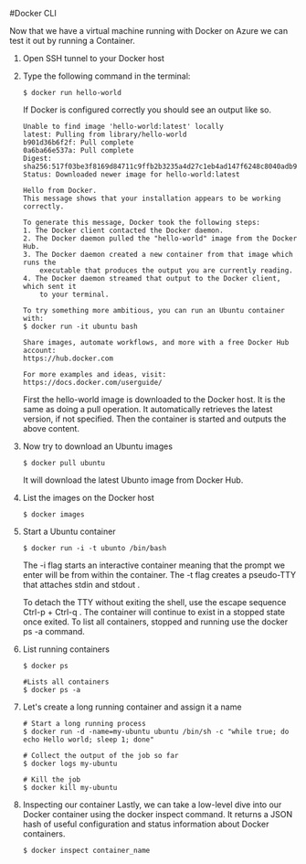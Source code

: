 #Docker CLI

Now that we have a virtual machine running with Docker on Azure we can test it out by running a Container.

1. Open SSH tunnel to your Docker host 

2. Type the following command in the terminal: 

	```
	$ docker run hello-world
	```
	If Docker is configured correctly you should see an output like so.
	
	```
	Unable to find image 'hello-world:latest' locally
	latest: Pulling from library/hello-world
	b901d36b6f2f: Pull complete
	0a6ba66e537a: Pull complete
	Digest: sha256:517f03be3f8169d84711c9ffb2b3235a4d27c1eb4ad147f6248c8040adb93113
	Status: Downloaded newer image for hello-world:latest
	
	Hello from Docker.
	This message shows that your installation appears to be working correctly.
	
	To generate this message, Docker took the following steps:
	1. The Docker client contacted the Docker daemon.
	2. The Docker daemon pulled the "hello-world" image from the Docker Hub.
	3. The Docker daemon created a new container from that image which runs the
		executable that produces the output you are currently reading.
	4. The Docker daemon streamed that output to the Docker client, which sent it
		to your terminal.
	
	To try something more ambitious, you can run an Ubuntu container with:
	$ docker run -it ubuntu bash
	
	Share images, automate workflows, and more with a free Docker Hub account:
	https://hub.docker.com
	
	For more examples and ideas, visit:
	https://docs.docker.com/userguide/
	```
	
	First the hello-world image is downloaded to the Docker host. It is the same as doing a pull operation.
	It automatically retrieves the latest version, if not specified.
	Then the container is started and outputs the above content.
	
3. Now try to download an Ubuntu images

	```
	$ docker pull ubuntu
	```
	It will download the latest Ubunto image from Docker Hub.

4. List the images on the Docker host

	```
	$ docker images
	```
5. Start a Ubuntu container
	```
	$ docker run -i -t ubunto /bin/bash
	```
	The  -i  flag starts an interactive container meaning that the prompt we enter will be from within the container. The  -t  flag creates a pseudo-TTY that attaches  stdin  and  stdout .
	
	To detach the TTY without exiting the shell, use the escape sequence  Ctrl-p  +  Ctrl-q . The container will continue to exist in a stopped state once exited. To list all containers, stopped and running use the  docker ps -a  command.

6. List running containers
	```	
	$ docker ps
	
	#Lists all containers
	$ docker ps -a
	```
7. Let's create a long running container and assign it a name
	```
	# Start a long running process
	$ docker run -d -name=my-ubuntu ubuntu /bin/sh -c "while true; do echo Hello world; sleep 1; done"
	
	# Collect the output of the job so far
	$ docker logs my-ubuntu
	
	# Kill the job
	$ docker kill my-ubuntu
	```	
8. Inspecting our container
	Lastly, we can take a low-level dive into our Docker container using the docker inspect command. It returns a JSON hash of useful configuration and status information about Docker containers.
	```
	$ docker inspect container_name
	```